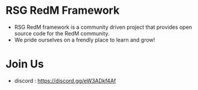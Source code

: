 # RSG RedM Framework
- RSG RedM framework is a community driven project that provides open source code for the RedM community.
- We pride ourselves on a frendly place to learn and grow!

# Join Us
- discord : https://discord.gg/eW3ADkf4Af
